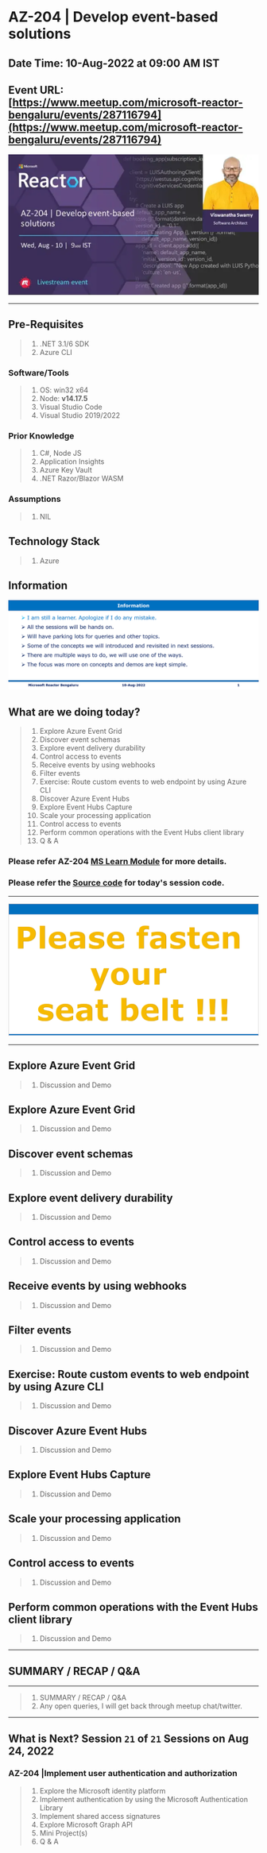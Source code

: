 # AZ-204 | Develop event-based solutions

## Date Time: 10-Aug-2022 at 09:00 AM IST

## Event URL: [https://www.meetup.com/microsoft-reactor-bengaluru/events/287116794](https://www.meetup.com/microsoft-reactor-bengaluru/events/287116794)

![Viswanatha Swamy P K |150x150](./Documentation/Images/ViswanathaSwamyPK.PNG)

---

## Pre-Requisites

> 1. .NET 3.1/6 SDK
> 1. Azure CLI

### Software/Tools

> 1. OS: win32 x64
> 1. Node: **v14.17.5**
> 1. Visual Studio Code
> 1. Visual Studio 2019/2022

### Prior Knowledge

> 1. C#, Node JS
> 1. Application Insights
> 1. Azure Key Vault
> 1. .NET Razor/Blazor WASM

### Assumptions

> 1. NIL

## Technology Stack

> 1. Azure

## Information

![Information | 100x100](./Documentation/Images/Information.PNG)

## What are we doing today?

> 1. Explore Azure Event Grid
> 1. Discover event schemas
> 1. Explore event delivery durability
> 1. Control access to events
> 1. Receive events by using webhooks
> 1. Filter events
> 1. Exercise: Route custom events to web endpoint by using Azure CLI
> 1. Discover Azure Event Hubs
> 1. Explore Event Hubs Capture
> 1. Scale your processing application
> 1. Control access to events
> 1. Perform common operations with the Event Hubs client library
> 1. Q & A

### Please refer AZ-204 [**MS Learn Module**](https://aka.ms/AZ-204-DevelopingSolutions) for more details.

### Please refer the [**Source code**](https://github.com/vishipayyallore/speaker-series-2022/tree/main/microsoft-reactor/S20_2022Jul20_EventBasedSolutions) for today's session code.

---

![Information | 100x100](./Documentation/Images/SeatBelt.PNG)

---

## Explore Azure Event Grid

> 1. Discussion and Demo

## Explore Azure Event Grid

> 1. Discussion and Demo

## Discover event schemas

> 1. Discussion and Demo

## Explore event delivery durability

> 1. Discussion and Demo

## Control access to events

> 1. Discussion and Demo

## Receive events by using webhooks

> 1. Discussion and Demo

## Filter events

> 1. Discussion and Demo

## Exercise: Route custom events to web endpoint by using Azure CLI

> 1. Discussion and Demo

## Discover Azure Event Hubs

> 1. Discussion and Demo

## Explore Event Hubs Capture

> 1. Discussion and Demo

## Scale your processing application

> 1. Discussion and Demo

## Control access to events

> 1. Discussion and Demo

## Perform common operations with the Event Hubs client library

> 1. Discussion and Demo

---

## SUMMARY / RECAP / Q&A

---

> 1. SUMMARY / RECAP / Q&A
> 2. Any open queries, I will get back through meetup chat/twitter.

---

## What is Next? Session `21` of `21` Sessions on Aug 24, 2022

### AZ-204 |Implement user authentication and authorization

> 1. Explore the Microsoft identity platform
> 1. Implement authentication by using the Microsoft Authentication Library
> 1. Implement shared access signatures
> 1. Explore Microsoft Graph API
> 1. Mini Project(s)
> 1. Q & A
